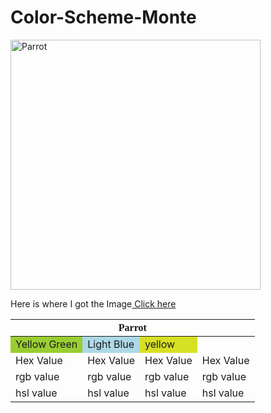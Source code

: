 # Color-Scheme-Monte
<html lang="en-US">
  <body>
    <img src="https://www.publicdomainpictures.net/pictures/490000/velka/papegaai-vogel-tropische-vogel.jpg"
      alt="Parrot"
      Width="400px" Height="400px"/>
    <p>Here is where I got the Image<a href="https://www.publicdomainpictures.net/en/view-image.php?image=484423&picture=parrot-tropical-bird" target="_blank"> Click here</a></p>
  </body>
  <table>
  <thead>
    <tr>
      <th style="font-family: 'Times New Roman', serif;" colspan="4">Parrot</th>
    </tr>
  </thead>
    <tbody>
      <tr>
        <td style="background-color:rgb(154, 205, 50);">Yellow Green</td>
        <td style="background-color:rgb(173, 216, 230);">Light Blue</td>
        <td style="background-color:#D6E024;">yellow</td>
        <td style="color:#FFFFFF;" style="background-color:rgb(0,0,0);">Black</td>
      </tr>
      <tr>
        <td>Hex Value</td>
        <td>Hex Value</td>
        <td>Hex Value</td>
        <td>Hex Value</td>
      </tr>
      <tr>
        <td>rgb value</td>
        <td>rgb value</td>
        <td>rgb value</td>
        <td>rgb value</td>
      </tr>
      <tr>
        <td>hsl value</td>
        <td>hsl value</td>
        <td>hsl value</td>
        <td>hsl value</td>
      </tr>
    </tbody>
  </table>
</html>
